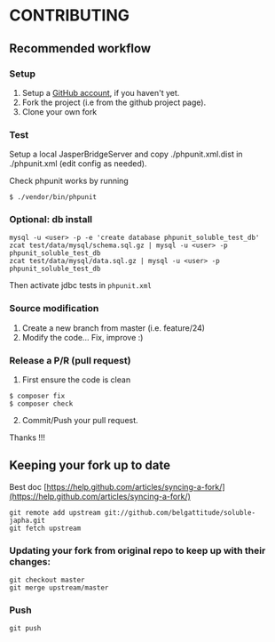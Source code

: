 # CONTRIBUTING


## Recommended workflow

### Setup

1. Setup a [GitHub account](https://github.com/), if you haven't yet.
2. Fork the project (i.e from the github project page). 
3. Clone your own fork

### Test

Setup a local JasperBridgeServer and copy ./phpunit.xml.dist in
./phpunit.xml (edit config as needed). 

Check phpunit works by running 

```shell
$ ./vendor/bin/phpunit
```

### Optional: db install

```
mysql -u <user> -p -e 'create database phpunit_soluble_test_db'
zcat test/data/mysql/schema.sql.gz | mysql -u <user> -p phpunit_soluble_test_db
zcat test/data/mysql/data.sql.gz | mysql -u <user> -p phpunit_soluble_test_db
```
Then activate jdbc tests in `phpunit.xml`


### Source modification

1. Create a new branch from master (i.e. feature/24)
2. Modify the code... Fix, improve :)

### Release a P/R (pull request)

1. First ensure the code is clean

```shell
$ composer fix
$ composer check
```
2. Commit/Push your pull request. 

Thanks !!!
   

## Keeping your fork up to date

Best doc [https://help.github.com/articles/syncing-a-fork/](https://help.github.com/articles/syncing-a-fork/)

```
git remote add upstream git://github.com/belgattitude/soluble-japha.git
git fetch upstream
```
### Updating your fork from original repo to keep up with their changes:

```
git checkout master
git merge upstream/master
```
### Push 

```
git push
```
